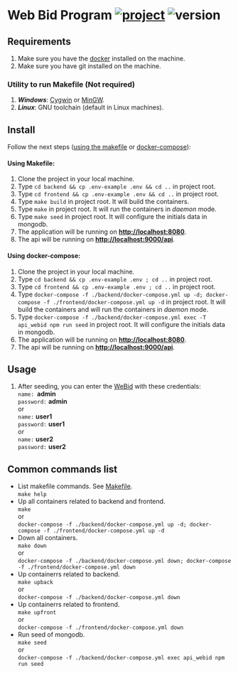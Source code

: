 # Web Bid Program [![project][project]]() ![version][version-badge]

## Requirements  
  1. Make sure you have the [docker](https://www.docker.com/products/docker-desktop) installed on the machine.
  2. Make sure you have git installed on the machine.
  
### Utility to run **Makefile** (Not required)
  1. ***Windows***: [Cygwin](https://www.cygwin.com) or [MinGW](http://www.mingw.org).
  2. ***Linux***: GNU toolchain (default in Linux machines).


## Install
Follow the next steps ([using the makefile](#using-makefile) or [docker-compose](#using-docker-compose)):

#### Using **Make**file:  
  1. Clone the project in your local machine.
  2. Type `cd backend && cp .env-example .env && cd ..` in project root.
  3. Type `cd frontend && cp .env-example .env && cd ..` in project root.
  4. Type `make build` in project root. It will build the containers.
  5. Type `make` in project root. It will run the containers in _daemon_ mode.
  6. Type `make seed` in project root. It will configure the initials data in mongodb.
  7. The application will be running on **[http://localhost:8080](http://localhost:8080)**.
  8. The api will be running on **[http://localhost:9000/api](http://localhost:9000/api)**.
   
#### Using **docker-compose**:  
  1. Clone the project in your local machine.
  2. Type `cd backend && cp .env-example .env ; cd ..` in project root.
  3. Type `cd frontend && cp .env-example .env ; cd ..` in project root.
  4. Type ``docker-compose -f ./backend/docker-compose.yml up -d; docker-compose -f ./frontend/docker-compose.yml up -d`` in project root. It will build the containers and will run the containers in _daemon_ mode.
  5. Type `docker-compose -f ./backend/docker-compose.yml exec -T api_webid npm run seed` in project root. It will configure the initials data in mongodb.
  6. The application will be running on **[http://localhost:8080](http://localhost:8080)**.
  7. The api will be running on **[http://localhost:9000/api](http://localhost:9000/api)**.


## Usage
  1. After seeding, you can enter the [WeBid](http://localhost:8080) with these credentials:  
    `name: `**admin**  
    `password:` **admin**  
    or  
    `name:` **user1**  
    `password:` **user1**  
    or  
    `name:` **user2**  
    `password:` **user2**  

## Common commands list

  * List makefile commands. See [Makefile][MAKEFILE].  
    `make help`  
  * Up all containers related to backend and frontend.  
    `make`  
    or  
    `docker-compose -f ./backend/docker-compose.yml up -d; docker-compose -f ./frontend/docker-compose.yml up -d`  
  * Down all containers.  
    `make down`  
    or  
    `docker-compose -f ./backend/docker-compose.yml down; docker-compose -f ./frontend/docker-compose.yml down`  
  * Up containerrs related to backend.  
    `make upback`  
    or  
    `docker-compose -f ./backend/docker-compose.yml down`  
  * Up containerrs related to frontend.  
    `make upfront`  
    or  
    `docker-compose -f ./frontend/docker-compose.yml down`  
  * Run seed of mongodb.  
    `make seed`  
    or  
    `docker-compose -f ./backend/docker-compose.yml exec api_webid npm run seed`  


[MAKEFILE]: ./Makefile
[project]: https://img.shields.io/badge/webid-tomato.svg
[version-badge]: https://img.shields.io/badge/version-1.0.0-blue.svg

